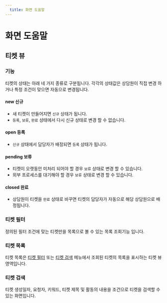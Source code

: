 ```yaml
---
  title: 화면 도움말
---
```


# 화면 도움말

## 티켓 뷰

### 기능

티켓의 상태는 아래 네 가지 종류로 구분됩니다. 각각의 상태값은 상담원이 직접 변경 하거나 특정 조건이 맞으면 자동으로 변경됩니다.

#### new 신규
  - 새 티켓이 만들어지면 `신규` 상태가 됩니다.
  - `등록`, `보류`, `완료` 상태에서 다시 신규 상태로 변경 할 수 없습니다.

#### open 등록
  - `신규` 상태에서 담당자가 배정되면 `등록` 상태가 됩니다.
#### pending 보류
  - 티켓이 오랫동안 미처리 되어야 할 경우 `보류` 상태로 변경 할 수 있습니다.
  - 외부 프로세스를 대기해야 할 경우 `보류` 상태로 변경 할 수 있습니다.
#### closed 완료
  - 상담원이 티켓을 `완료` 상태로 바꾸면 티켓의 담당자가 자동으로 해당 상담원으로 배정됩니다.

### 티켓 필터

정의된 필터 조건에 맞는 티켓만을 목록으로 볼 수 있는 목록 조회기능 입니다.

### 티켓 목록

티켓 목록은 [티켓 필터](#티켓-필터) 또는 [티켓 검색](#티켓-검색) 메뉴에서 조회된 티켓의 목록을 표시하는 티켓 뷰 영역입니다.

### 티켓 검색

티켓 생성일자, 요청자, 키워드, 티켓 제목 및 활동의 내용을 조건으로 티켓을 검색할 수 있는 화면입니다.

